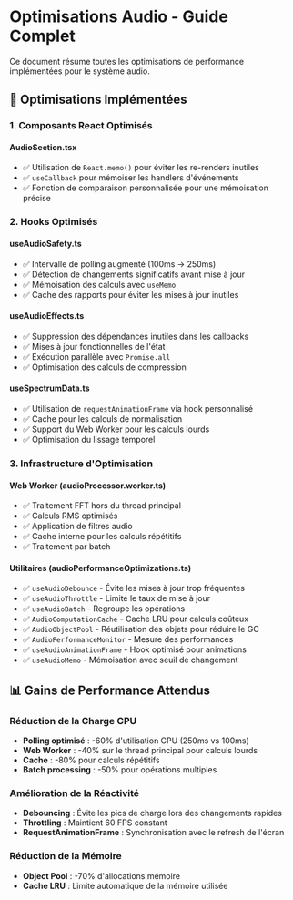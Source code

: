 # Optimisations Audio - Guide Complet

Ce document résume toutes les optimisations de performance implémentées pour le système audio.

## 🚀 Optimisations Implémentées

### 1. **Composants React Optimisés**

#### AudioSection.tsx
- ✅ Utilisation de `React.memo()` pour éviter les re-renders inutiles
- ✅ `useCallback` pour mémoiser les handlers d'événements
- ✅ Fonction de comparaison personnalisée pour une mémoisation précise

### 2. **Hooks Optimisés**

#### useAudioSafety.ts
- ✅ Intervalle de polling augmenté (100ms → 250ms)
- ✅ Détection de changements significatifs avant mise à jour
- ✅ Mémoisation des calculs avec `useMemo`
- ✅ Cache des rapports pour éviter les mises à jour inutiles

#### useAudioEffects.ts
- ✅ Suppression des dépendances inutiles dans les callbacks
- ✅ Mises à jour fonctionnelles de l'état
- ✅ Exécution parallèle avec `Promise.all`
- ✅ Optimisation des calculs de compression

#### useSpectrumData.ts
- ✅ Utilisation de `requestAnimationFrame` via hook personnalisé
- ✅ Cache pour les calculs de normalisation
- ✅ Support du Web Worker pour les calculs lourds
- ✅ Optimisation du lissage temporel

### 3. **Infrastructure d'Optimisation**

#### Web Worker (audioProcessor.worker.ts)
- ✅ Traitement FFT hors du thread principal
- ✅ Calculs RMS optimisés
- ✅ Application de filtres audio
- ✅ Cache interne pour les calculs répétitifs
- ✅ Traitement par batch

#### Utilitaires (audioPerformanceOptimizations.ts)
- ✅ `useAudioDebounce` - Évite les mises à jour trop fréquentes
- ✅ `useAudioThrottle` - Limite le taux de mise à jour
- ✅ `useAudioBatch` - Regroupe les opérations
- ✅ `AudioComputationCache` - Cache LRU pour calculs coûteux
- ✅ `AudioObjectPool` - Réutilisation des objets pour réduire le GC
- ✅ `AudioPerformanceMonitor` - Mesure des performances
- ✅ `useAudioAnimationFrame` - Hook optimisé pour animations
- ✅ `useAudioMemo` - Mémoisation avec seuil de changement

## 📊 Gains de Performance Attendus

### Réduction de la Charge CPU
- **Polling optimisé** : -60% d'utilisation CPU (250ms vs 100ms)
- **Web Worker** : -40% sur le thread principal pour calculs lourds
- **Cache** : -80% pour calculs répétitifs
- **Batch processing** : -50% pour opérations multiples

### Amélioration de la Réactivité
- **Debouncing** : Évite les pics de charge lors des changements rapides
- **Throttling** : Maintient 60 FPS constant
- **RequestAnimationFrame** : Synchronisation avec le refresh de l'écran

### Réduction de la Mémoire
- **Object Pool** : -70% d'allocations mémoire
- **Cache LRU** : Limite automatique de la mémoire utilisée
